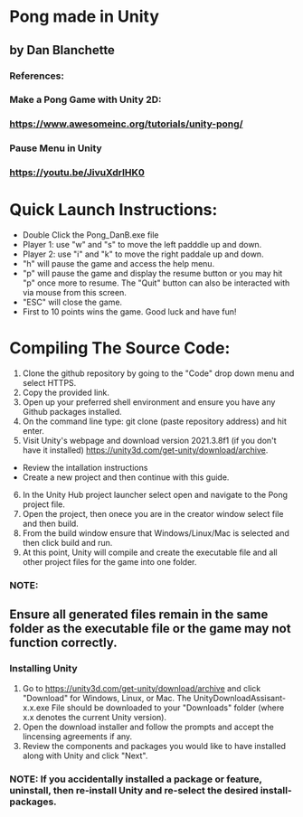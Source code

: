 # Pong made in Unity 
## by Dan Blanchette

### References:
### Make a Pong Game with Unity 2D:
### https://www.awesomeinc.org/tutorials/unity-pong/
### Pause Menu in Unity
### https://youtu.be/JivuXdrIHK0


# Quick Launch Instructions:
- Double Click the Pong_DanB.exe file
- Player 1: use "w" and "s" to move the left padddle up and down.
- Player 2: use "i" and "k" to move the right paddale up and down.
- "h" will pause the game and access the help menu.
- "p" will pause the game and display the resume button or you may hit "p" once more to resume. 
The "Quit" button can also be interacted with via mouse from this screen.
- "ESC" will close the game.
- First to 10 points wins the game. Good luck and have fun!

# Compiling The Source Code:
1) Clone the github repository by going to the "Code" drop down menu and select HTTPS.
2) Copy the provided link.
3) Open up your preferred shell environment and ensure you have any Github packages installed.
4) On the command line type: git clone (paste repository address) and hit enter.
5) Visit Unity's webpage and download version 2021.3.8f1 (if you don't have it installed) https://unity3d.com/get-unity/download/archive.
- Review the intallation instructions
- Create a new project and then continue with this guide.
6) In the Unity Hub project launcher select open and navigate to the Pong project file.
7) Open the project, then onece you are in the creator window select file and then build.
8) From the build window ensure that Windows/Linux/Mac is selected and then click build and run.
9) At this point, Unity will compile and create the executable file and all other project files for the game into one folder.
### NOTE:
## Ensure all generated files remain in the same folder as the executable file or the game may not function correctly.
  
### Installing Unity
1) Go to https://unity3d.com/get-unity/download/archive and click "Download" for Windows, Linux, or Mac.
  The UnityDownloadAssisant-x.x.exe File should be downloaded to your "Downloads" folder (where x.x denotes the current Unity version).
2) Open the download installer and follow the prompts and accept the lincensing agreements if any.
4) Review the components and packages you would like to have installed along with Unity and click "Next".
### NOTE: If you accidentally installed a package or feature, uninstall, then re-install Unity and re-select the desired install-packages.
  
  
